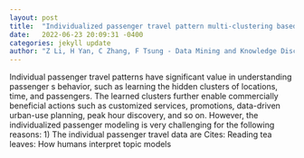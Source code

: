 ```yaml
---
layout: post
title:  "Individualized passenger travel pattern multi-clustering based on graph regularized tensor latent dirichlet allocation"
date:   2022-06-23 20:09:31 -0400
categories: jekyll update
author: "Z Li, H Yan, C Zhang, F Tsung - Data Mining and Knowledge Discovery, 2022"
---
```

Individual passenger travel patterns have significant value in understanding passenger s behavior, such as learning the hidden clusters of locations, time, and passengers. The learned clusters further enable commercially beneficial actions such as customized services, promotions, data-driven urban-use planning, peak hour discovery, and so on. However, the individualized passenger modeling is very challenging for the following reasons: 1) The individual passenger travel data are 
Cites: Reading tea leaves: How humans interpret topic models